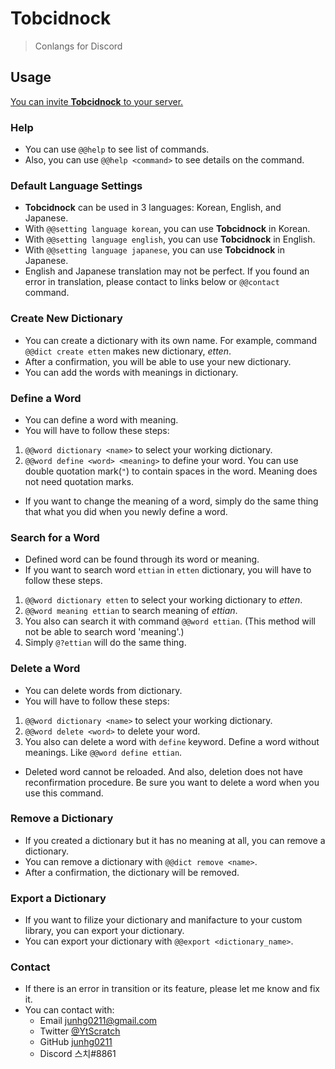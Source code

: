 # Tobcidnock

> Conlangs for Discord

## Usage

[You can invite **Tobcidnock** to your server.](https://discordapp.com/api/oauth2/authorize?client_id=697316460237946890&permissions=0&scope=bot)

### Help

* You can use `@@help` to see list of commands.
* Also, you can use `@@help <command>` to see details on the command.

### Default Language Settings

* **Tobcidnock** can be used in 3 languages: Korean, English, and Japanese.
* With `@@setting language korean`, you can use **Tobcidnock** in Korean.
* With `@@setting language english`, you can use **Tobcidnock** in English.
* With `@@setting language japanese`, you can use **Tobcidnock** in Japanese.
* English and Japanese translation may not be perfect.
If you found an error in translation, please contact to links below or `@@contact` command.

### Create New Dictionary

* You can create a dictionary with its own name.
For example, command `@@dict create etten` makes new dictionary, *etten*.
* After a confirmation, you will be able to use your new dictionary.
* You can add the words with meanings in dictionary.

### Define a Word

* You can define a word with meaning.
* You will have to follow these steps:

1. `@@word dictionary <name>` to select your working dictionary.
2. `@@word define <word> <meaning>` to define your word.
You can use double quotation mark(`"`) to contain spaces in the word.
Meaning does not need quotation marks.

* If you want to change the meaning of a word,
simply do the same thing that what you did when you newly define a word.

### Search for a Word

* Defined word can be found through its word or meaning.
* If you want to search word `ettian` in `etten` dictionary,
you will have to follow these steps.

1. `@@word dictionary etten` to select your working dictionary to *etten*.
2. `@@word meaning ettian` to search meaning of *ettian*.
3. You also can search it with command `@@word ettian`.
(This method will not be able to search word 'meaning'.)
4. Simply `@?ettian` will do the same thing.

### Delete a Word

* You can delete words from dictionary.
* You will have to follow these steps:

1. `@@word dictionary <name>` to select your working dictionary.
2. `@@word delete <word>` to delete your word.
3. You also can delete a word with `define` keyword.
Define a word without meanings. Like `@@word define ettian`.

* Deleted word cannot be reloaded.
And also, deletion does not have reconfirmation procedure.
Be sure you want to delete a word when you use this command.

### Remove a Dictionary

* If you created a dictionary but it has no meaning at all,
you can remove a dictionary.
* You can remove a dictionary with `@@dict remove <name>`.
* After a confirmation, the dictionary will be removed.

### Export a Dictionary

* If you want to filize your dictionary and manifacture to your custom library,
you can export your dictionary.
* You can export your dictionary with `@@export <dictionary_name>`.

### Contact

* If there is an error in transition or its feature,
please let me know and fix it.
* You can contact with:
  * Email  [junhg0211@gmail.com](mailto://junhg0211@gmail.com)
  * Twitter  [@YtScratch](https://twitter.com/YtScratch)
  * GitHub  [junhg0211](https://github.com/junhg0211)
  * Discord  스치#8861
